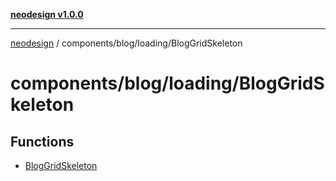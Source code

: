 [**neodesign v1.0.0**](../../../../README.md)

***

[neodesign](../../../../modules.md) / components/blog/loading/BlogGridSkeleton

# components/blog/loading/BlogGridSkeleton

## Functions

- [BlogGridSkeleton](functions/BlogGridSkeleton.md)
